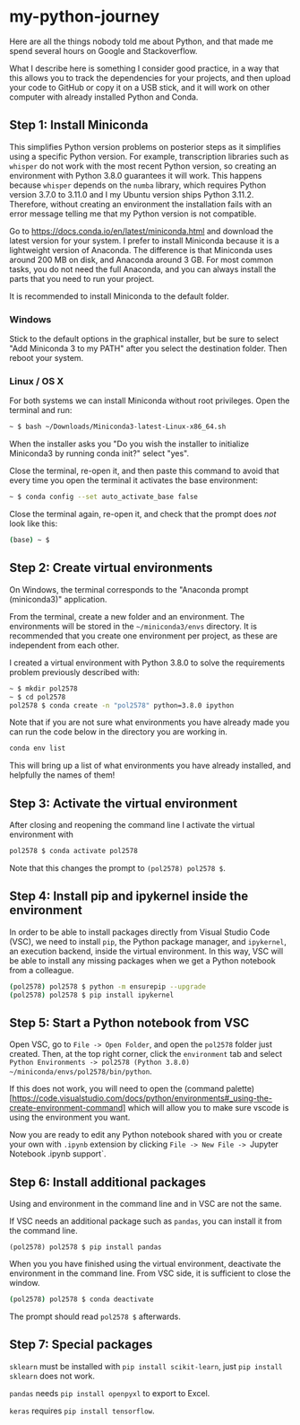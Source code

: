 # my-python-journey

Here are all the things nobody told me about Python, and that made me spend several hours on Google and Stackoverflow.

What I describe here is something I consider good practice, in a way that this allows you to track the dependencies for your projects, and then upload your code to GitHub or copy it on a USB stick, and it will work on other computer with already installed Python and Conda.

## Step 1: Install Miniconda

This simplifies Python version problems on posterior steps as it simplifies using a specific Python version. For example, transcription libraries such as `whisper` do not work with the most recent Python version, so creating an environment with Python 3.8.0 guarantees it will work. This happens because `whisper` depends on the `numba` library, which requires Python version 3.7.0 to 3.11.0 and I my Ubuntu version ships Python 3.11.2. Therefore, without creating an environment the installation fails with an error message telling me that my Python version is not compatible.

Go to https://docs.conda.io/en/latest/miniconda.html and download the latest version for your system. I prefer to install Miniconda because it is a lightweight version of Anaconda. The difference is that Miniconda uses around 200 MB on disk, and Anaconda around 3 GB. For most common tasks, you do not need the full Anaconda, and you can always install the parts that you need to run your project.

It is recommended to install Miniconda to the default folder.

### Windows

Stick to the default options in the graphical installer, but be sure to select "Add Miniconda 3 to my PATH"  after you select the destination folder. Then reboot your system.

### Linux / OS X

For both systems we can install Miniconda without root privileges. Open the terminal and run:

```bash
~ $ bash ~/Downloads/Miniconda3-latest-Linux-x86_64.sh
```

When the installer asks you "Do you wish the installer to initialize Miniconda3 by running conda init?" select "yes".

Close the terminal, re-open it, and then paste this command to avoid that every time you open the terminal it activates the base environment:

```bash
~ $ conda config --set auto_activate_base false
```

Close the terminal again, re-open it, and check that the prompt does *not* look like this:

```bash
(base) ~ $
```

## Step 2: Create virtual environments

On Windows, the terminal corresponds to the "Anaconda prompt (miniconda3)" application.

From the terminal, create a new folder and an environment. The environments will be stored in the `~/miniconda3/envs` directory. It is recommended that you create one environment per project, as these are independent from each other.

I created a virtual environment with Python 3.8.0 to solve the requirements problem previously described with:

```bash
~ $ mkdir pol2578
~ $ cd pol2578
pol2578 $ conda create -n "pol2578" python=3.8.0 ipython
```

Note that if you are not sure what environments you have already made you can run the code below in the directory you are working in. 

```bash
conda env list
```

This will bring up a list of what environments you have already installed, and helpfully the names of them! 

## Step 3: Activate the virtual environment

After closing and reopening the command line I activate the virtual environment with

```bash
pol2578 $ conda activate pol2578
```

Note that this changes the prompt to `(pol2578) pol2578 $`.

## Step 4: Install pip and ipykernel inside the environment

In order to be able to install packages directly from Visual Studio Code (VSC), we need to install `pip`, the Python package manager, and `ipykernel`, an execution backend, inside the virtual environment. In this way, VSC will be able to install any missing packages when we get a Python notebook from a colleague.

```bash
(pol2578) pol2578 $ python -m ensurepip --upgrade
(pol2578) pol2578 $ pip install ipykernel
```

## Step 5: Start a Python notebook from VSC

Open VSC, go to `File -> Open Folder`, and open the `pol2578` folder just created. Then, at the top right corner, click the `environment` tab and select `Python Environments -> pol2578 (Python 3.8.0) ~/miniconda/envs/pol2578/bin/python`.

If this does not work, you will need to open the (command palette)[https://code.visualstudio.com/docs/python/environments#_using-the-create-environment-command] which will allow you to make sure vscode is using the environment you want. 

Now you are ready to edit any Python notebook shared with you or create your own with `.ipynb` extension by clicking `File -> New File -> `Jupyter Notebook .ipynb support`.

## Step 6: Install additional packages

Using and environment in the command line and in VSC are not the same.

If VSC needs an additional package such as `pandas`, you can install it from the command line.

```
(pol2578) pol2578 $ pip install pandas
```

When you you have finished using the virtual environment, deactivate the environment in the command line. From VSC side, it is sufficient to close the window.

```bash
(pol2578) pol2578 $ conda deactivate
```

The prompt should read `pol2578 $` afterwards.

## Step 7: Special packages

`sklearn` must be installed with `pip install scikit-learn`, just `pip install sklearn` does not work.

`pandas` needs `pip install openpyxl` to export to Excel.

`keras` requires `pip install tensorflow`.
